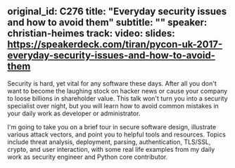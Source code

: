 original_id: C276
title: "Everyday security issues and how to avoid them"
subtitle: ""
speaker: christian-heimes
track: 
video:
slides: https://speakerdeck.com/tiran/pycon-uk-2017-everyday-security-issues-and-how-to-avoid-them
---
Security is hard, yet vital for any software these days. After all you don't want to become the laughing stock on hacker news or cause your company to loose billions in shareholder value. This talk won't turn you into a security specialist over night, but you will learn how to avoid common mistakes in your daily work as developer or administrator.

I'm going to take you on a brief tour in secure software design, illustrate various attack vectors, and point you to helpful tools and resources. Topics include threat analysis, deployment, parsing, authentication, TLS/SSL, crypto, and user interaction, with some real life examples from my daily work as security engineer and Python core contributor.